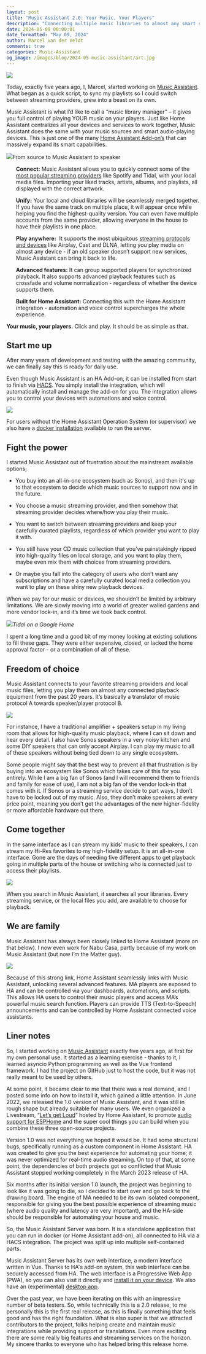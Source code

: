```yaml
---
layout: post
title: "Music Assistant 2.0: Your Music, Your Players"
description: "Connecting multiple music libraries to almost any smart speaker."
date: 2024-05-09 00:00:01
date_formatted: "May 09, 2024"
author: Marcel van der Veldt
comments: true
categories: Music-Assistant
og_image: /images/blog/2024-05-music-assistant/art.jpg
---
```

<p><img src='/images/blog/2024-05-music-assistant/art.jpg' class='no-shadow' /></p>

Today, exactly five years ago, I, Marcel, started working on [Music Assistant](https://music-assistant.io/). What began as a quick script, to sync my playlists so I could switch between streaming providers, grew into a beast on its own.

Music Assistant is what I’d like to call a “music library manager” – it gives you full control of playing YOUR music on your players. Just like Home Assistant centralizes all your devices and services to work together, Music Assistant does the same with your music sources and smart audio-playing devices. This is just one of the many [Home Assistant Add-on’s](https://www.home-assistant.io/addons/) that can massively expand its smart capabilities.

<p class="img"><img src='/images/blog/2024-05-music-assistant/how-it-works.jpg'/>From source to Music Assistant to speaker</p>

<p style="margin-left: 25px;"><b>Connect:</b> Music Assistant allows you to quickly connect some of the <a href="https://music-assistant.io/music-providers/">most popular streaming providers</a> like Spotify and Tidal, with your local media files. Importing your liked tracks, artists, albums, and playlists, all displayed with the correct artwork.</p>

<p style="margin-left: 25px;"><b>Unify:</b> Your local and cloud libraries will be seamlessly merged together. If you have the same track on multiple place, it will appear once while helping you find the highest-quality version. You can even have multiple accounts from the same provider, allowing everyone in the house to have their playlists in one place.</p>

<p style="margin-left: 25px;"><b>Play anywhere:</b>  It supports the most ubiquitous <a href="https://music-assistant.io/player-support/">streaming protocols and devices</a> like Airplay, Cast and DLNA, letting you play media on almost any device - if an old speaker doesn’t support new services, Music Assistant can bring it back to life.</p>

<p style="margin-left: 25px;"><b>Advanced features:</b> It can group supported players for synchronized playback. It also supports advanced playback features such as crossfade and volume normalization - regardless of whether the device supports them. </p>

<p style="margin-left: 25px;"><b>Built for Home Assistant:</b> Connecting this with the Home Assistant integration - automation and voice control supercharges the whole experience.</p>

**Your music, your players.** Click and play. It should be as simple as that.

<!--more-->

Start me up
-----------

After many years of development and testing with the amazing community, we can finally say this is ready for daily use.

Even though Music Assistant is an HA Add-on, it can be installed from start to finish via [HACS](https://hacs.xyz/). You simply install the integration, which will automatically install and manage the add-on for you. The integration allows you to control your devices with automations and voice control.

<p class="img"><img src='/images/blog/2024-05-music-assistant/start-me-up.png'/></p>

For users without the Home Assistant Operation System (or supervisor) we also have a [docker installation](https://music-assistant.io/installation/) available to run the server.

Fight the power
---------------

I started Music Assistant out of frustration about the mainstream available options;

*   You buy into an all-in-one ecosystem (such as Sonos), and then it's up to that ecosystem to decide which music sources to support now and in the future.
    
*   You choose a music streaming provider, and then somehow that streaming provider decides where/how you play their music.
    
*   You want to switch between streaming providers and keep your carefully curated playlists, regardless of which provider you want to play it with.
    
*   You still have your CD music collection that you’ve painstakingly ripped into high-quality files on local storage, and you want to play them, maybe even mix them with choices from streaming providers.
    
*   Or maybe you fall into the category of users who don’t want any subscriptions and have a carefully curated local media collection you want to play on these shiny new playback devices.
    

When we pay for our music or devices, we shouldn’t be limited by arbitrary limitations. We are slowly moving into a world of greater walled gardens and more vendor lock-in, and it’s time we took back control. 

<p class="img"><img src='/images/blog/2024-05-music-assistant/fight-the-power.jpg'/><i>Tidal on a Google Home</i></p>

I spent a long time and a good bit of my money looking at existing solutions to fill these gaps. They were either expensive, closed, or lacked the home approval factor - or a combination of all of these.

Freedom of choice
-----------------

Music Assistant connects to your favorite streaming providers and local music files, letting you play them on almost any connected playback equipment from the past 20 years. It’s basically a translator of music protocol A towards speaker/player protocol B.

<p class="img"><img src='/images/blog/2024-05-music-assistant/freedom-of-choice.png'/></p>

For instance, I have a traditional amplifier + speakers setup in my living room that allows for high-quality music playback, where I can sit down and hear every detail. I also have Sonos speakers in a very noisy kitchen and some DIY speakers that can only accept Airplay. I can play my music to all of these speakers without being tied down to any single ecosystem.

Some people might say that the best way to prevent all that frustration is by buying into an ecosystem like Sonos which takes care of this for you entirely. While I am a big fan of Sonos (and I will recommend them to friends and family for ease of use), I am not a big fan of the vendor lock-in that comes with it. If Sonos or a streaming service decide to part ways, I don’t have to be locked out of my music. Also, they don’t make speakers at every price point, meaning you don’t get the advantages of the new higher-fidelity or more affordable hardware out there.

Come together
-------------

In the same interface as I can stream my kids’ music to their speakers, I can stream my Hi-Res favorites to my high-fidelity setup. It is an all-in-one interface. Gone are the days of needing five different apps to get playback going in multiple parts of the house or switching who is connected just to access their playlists.

<p class="img"><img src='/images/blog/2024-05-music-assistant/come-together.png'/></p>

When you search in Music Assistant, it searches all your libraries. Every streaming service, or the local files you add, are available to choose for playback.

We are family
-------------

Music Assistant has always been closely linked to Home Assistant (more on that below). I now even work for Nabu Casa, partly because of my work on Music Assistant (but now I’m the Matter guy). 

<p class="img"><img src='/images/blog/2024-05-music-assistant/we-are-family.png'/></p>

Because of this strong link, Home Assistant seamlessly links with Music Assistant, unlocking several advanced features. MA players are exposed to HA and can be controlled via your dashboards, automations, and scripts. This allows HA users to control their music players and access MA’s powerful music search function. Players can provide TTS (Text-to-Speech) announcements and can be controlled by Home Assistant connected voice assistants.

Liner notes 
------------

So, I started working on [Music Assistant](https://github.com/music-assistant) exactly five years ago, at first for my own personal use. It started as a learning exercise - thanks to it, I learned asyncio Python programming as well as the Vue frontend framework. I had the project on GitHub just to host the code, but it was not really meant to be used by others.

At some point, it became clear to me that there was a real demand, and I posted some info on how to install it, which gained a little attention. In June 2022, we released the 1.0 version of Music Assistant, and it was still in rough shape but already suitable for many users. We even organized a Livestream, “[Let’s get Loud](https://www.youtube.com/watch?v=SEH-DxOsywg)” hosted by Home Assistant, to promote [audio support for ESPHome](https://esphome.io/components/media_player/i2s_audio.html) and the super cool things you can build when you combine these three open-source projects.

Version 1.0 was not everything we hoped it would be. It had some structural bugs, specifically running as a custom component in Home Assistant. HA was created to give you the best experience for automating your home; it was never optimized for real-time audio streaming. On top of that, at some point, the dependencies of both projects got so conflicted that Music Assistant stopped working completely in the March 2023 release of HA.

Six months after its initial version 1.0 launch, the project was beginning to look like it was going to die, so I decided to start over and go back to the drawing board. The engine of MA needed to be its own isolated component, responsible for giving you the best possible experience of streaming music (where audio quality and latency are very important), and the HA-side should be responsible for automating your house and music.

So, the Music Assistant Server was born. It is a standalone application that you can run in docker (or Home Assistant add-on), all connected to HA via a HACS integration. The project was split up into multiple self-contained parts. 

Music Assistant Server has its own web interface, a modern interface written in Vue. Thanks to HA's add-on system, this web interface can be securely accessed from HA. The web interface is a Progressive Web App (PWA), so you can also visit it directly and [install it on your device](https://support.google.com/chrome/answer/9658361?hl=en-GB&co=GENIE.Platform=Desktop). We also have an (experimental) [desktop app](https://music-assistant.io/companion-app/).

Over the past year, we have been iterating on this with an impressive number of beta testers. So, while technically this is a 2.0 release, to me personally this is the first real release, as this is finally something that feels good and has the right foundation. What is also super is that we attracted contributors to the project, folks helping create and maintain music integrations while providing support or translations. Even more exciting there are some really big features and streaming services on the horizon. My sincere thanks to everyone who has helped bring this release home.